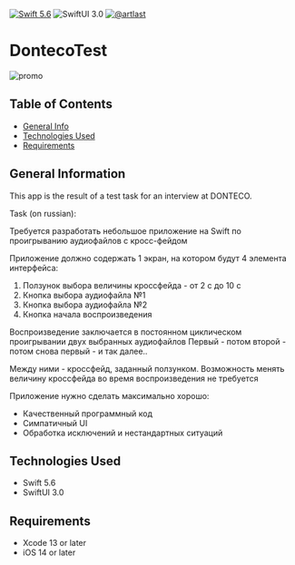 [![Swift 5.6](https://img.shields.io/badge/Swift-5.6-red)](https://swift.org/download/)
![SwiftUI 3.0](https://img.shields.io/badge/SwiftUI-3.0-red)
[![@artlast](https://img.shields.io/badge/telegram-%40artlast-blue)](https://t.me/artlast)

# DontecoTest
![promo](https://user-images.githubusercontent.com/62947475/172121124-fb9dd076-10d8-4e58-9e15-b1c9aa84f3ac.gif)

## Table of Contents
* [General Info](#general-information)
* [Technologies Used](#technologies-used)
* [Requirements](#requirements)

## General Information
This app is the result of a test task for an interview at DONTECO.

Task (on russian): 

Требуется разработать небольшое приложение на Swift по проигрыванию аудиофайлов с кросс-фейдом 
 
Приложение должно содержать 1 экран, на котором будут 4 элемента интерфейса: 
1. Ползунок выбора величины кроссфейда - от 2 с до 10 с 
2. Кнопка выбора аудиофайла №1
3. Кнопка выбора аудиофайла №2
4. Кнопка начала воспроизведения 
 
Воспроизведение заключается в постоянном циклическом проигрывании двух выбранных аудиофайлов 
Первый - потом второй - потом снова первый - и так далее.. 
 
Между ними - кроссфейд, заданный ползунком. Возможность менять величину кроссфейда во время воспроизведения не требуется 
 
Приложение нужно сделать максимально хорошо: 
* Качественный программный код 
* Симпатичный UI 
* Обработка исключений и нестандартных ситуаций 

## Technologies Used
* Swift 5.6
* SwiftUI 3.0

## Requirements
* Xcode 13 or later
* iOS 14 or later
